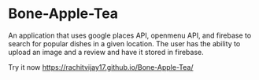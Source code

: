 # Bone-Apple-Tea

An application that uses google places API, openmenu API, and firebase to search for popular dishes in a given location. The user has the ability to upload an image and a review and have it stored in firebase. 

Try it now https://rachitvijay17.github.io/Bone-Apple-Tea/
